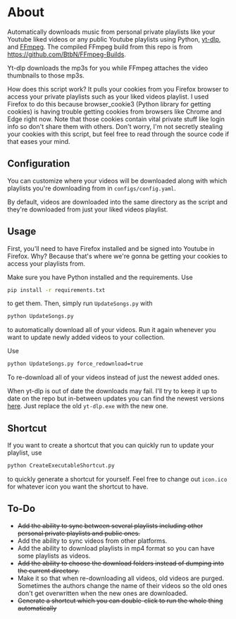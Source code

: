 # About

Automatically downloads music from personal private playlists like your Youtube liked videos or any public Youtube playlists using Python, [yt-dlp](https://github.com/yt-dlp/yt-dlp), and [FFmpeg](https://www.ffmpeg.org/). The compiled FFmpeg build from this repo is from https://github.com/BtbN/FFmpeg-Builds. 

Yt-dlp downloads the mp3s for you while FFmpeg attaches the video thumbnails to those mp3s.

How does this script work? It pulls your cookies from you Firefox browser to access your private playlists such as your liked videos playlist. I used Firefox to do this because browser_cookie3 (Python library for getting cookies) is having trouble getting cookies from browsers like Chrome and Edge right now. Note that those cookies contain vital private stuff like login info so don't share them with others. Don't worry, I'm not secretly stealing your cookies with this script, but feel free to read through the source code if that eases your mind.

## Configuration
You can customize where your videos will be downloaded along with which playlists you're downloading from in `configs/config.yaml`. 

By default, videos are downloaded into the same directory as the script and they're downloaded from just your liked videos playlist.

## Usage

First, you'll need to have Firefox installed and be signed into Youtube in Firefox. Why? Because that's where we're gonna be getting your cookies to access your playlists from.

Make sure you have Python installed and the requirements. Use
```bash
pip install -r requirements.txt
```
to get them. Then, simply run `UpdateSongs.py` with 
```bash
python UpdateSongs.py
```
to automatically download all of your videos. Run it again whenever you want to update newly added videos to your collection.

Use 
```bash
python UpdateSongs.py force_redownload=true
```
To re-download all of your videos instead of just the newest added ones.

When yt-dlp is out of date the downloads may fail. I'll try to keep it up to date on the repo but in-between updates you can find the newest versions [here](https://github.com/yt-dlp/yt-dlp). Just replace the old `yt-dlp.exe` with the new one.

## Shortcut

If you want to create a shortcut that you can quickly run to update your playlist, use 
```bash
python CreateExecutableShortcut.py
```
to quickly generate a shortcut for yourself. Feel free to change out `icon.ico` for whatever icon you want the shortcut to have.

## To-Do

- ~~Add the ability to sync between several playlists including other personal private playlists and public ones.~~
- Add the ability to sync videos from other platforms.
- Add the ability to download playlists in mp4 format so you can have some playlists as videos.
- ~~Add the ability to choose the download folders instead of dumping into the current directory.~~
- Make it so that when re-downloading all videos, old videos are purged. Sometimes the authors change the name of their videos so the old ones don't get overwritten when the new ones are downloaded.
- ~~Generate a shortcut which you can double-click to run the whole thing automatically~~

